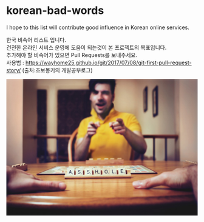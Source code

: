 # korean-bad-words
I hope to this list will contribute good influence in Korean online services.

한국 비속어 리스트 입니다.</br> 건전한 온라인 서비스 운영에 도움이 되는것이 본 프로젝트의 목표입니다.</br>
추가해야 할 비속어가 있으면 Pull Requests를 보내주세요. </br>
사용법 : https://wayhome25.github.io/git/2017/07/08/git-first-pull-request-story/ (출처:초보몽키의 개발공부로그)
</br>

![ex_screenshot](./main.jpg)

